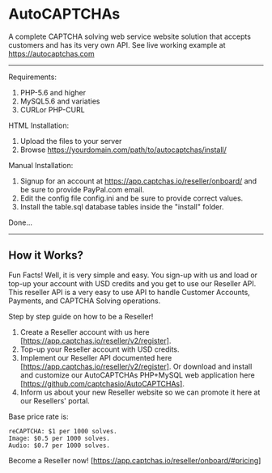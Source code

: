 # AutoCAPTCHAs
A complete CAPTCHA solving web service website solution that accepts customers and has its very own API. See live working example at https://autocaptchas.com

-----

Requirements:
 
1. PHP-5.6 and higher
2. MySQL5.6 and variaties
3. CURLor PHP-CURL

HTML Installation:

1. Upload the files to your server
2. Browse https://yourdomain.com/path/to/autocaptchas/install/

Manual Installation:

1. Signup for an account at https://app.captchas.io/reseller/onboard/ 
    and be sure to provide PayPal.com email.
2. Edit the config file config.ini and be sure to provide correct values.
3. Install the table.sql database tables inside the "install" folder.

Done...

-----

## How it Works?

Fun Facts! Well, it is very simple and easy. You sign-up with us and load or top-up your account with USD credits and you get to use our Reseller API. This reseller API is a very easy to use API to handle Customer Accounts, Payments, and CAPTCHA Solving operations.

Step by step guide on how to be a Reseller!

1. Create a Reseller account with us here [https://app.captchas.io/reseller/v2/register].
2. Top-up your Reseller account with USD credits.
3. Implement our Reseller API documented here [https://app.captchas.io/reseller/v2/register]. Or download and install and customize our AutoCAPTCHAs PHP+MySQL web application here [https://github.com/captchasio/AutoCAPTCHAs].
4. Inform us about your new Reseller website so we can promote it here at our Resellers' portal.

Base price rate is:

    reCAPTCHA: $1 per 1000 solves.
    Image: $0.5 per 1000 solves.
    Audio: $0.7 per 1000 solves.

Become a Reseller now! [https://app.captchas.io/reseller/onboard/#pricing]
